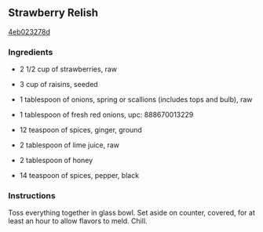 ## Strawberry Relish

[4eb023278d](http://www.food.com/recipe/strawberry-relish-121905)

### Ingredients

 - 2 1/2 cup of strawberries, raw

 - 3 cup of raisins, seeded

 - 1 tablespoon of onions, spring or scallions (includes tops and bulb), raw

 - 1 tablespoon of fresh red onions, upc: 888670013229

 - 12 teaspoon of spices, ginger, ground

 - 2 tablespoon of lime juice, raw

 - 2 tablespoon of honey

 - 14 teaspoon of spices, pepper, black

### Instructions

Toss everything together in glass bowl. Set aside on counter, covered, for at least an hour to allow flavors to meld. Chill.
